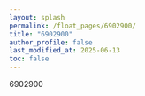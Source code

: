 ```yaml
---
layout: splash
permalink: /float_pages/6902900/
title: "6902900"
author_profile: false
last_modified_at: 2025-06-13
toc: false
---
```

 
6902900
